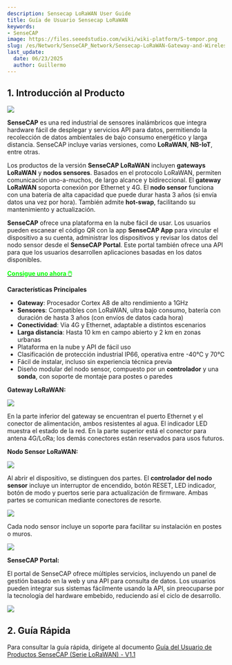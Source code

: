 ```yaml
---
description: Sensecap LoRaWAN User Guide
title: Guía de Usuario Sensecap LoRaWAN
keywords:
- SenseCAP
image: https://files.seeedstudio.com/wiki/wiki-platform/S-tempor.png
slug: /es/Network/SenseCAP_Network/Sensecap-LoRaWAN-Gateway-and-Wireless-Sensor-User-Guide
last_update:
  date: 06/23/2025
  author: Guillermo
---
```



## 1. Introducción al Producto

![](https://files.seeedstudio.com/wiki/Sensecap-LoRaWAN-Gateway-and-Wireless-Sensor-User-Guide/img/1-1.jpg)

**SenseCAP** es una red industrial de sensores inalámbricos que integra hardware fácil de desplegar y servicios API para datos, permitiendo la recolección de datos ambientales de bajo consumo energético y larga distancia. SenseCAP incluye varias versiones, como **LoRaWAN**, **NB-IoT**, entre otras.

Los productos de la versión **SenseCAP LoRaWAN** incluyen **gateways LoRaWAN** y **nodos sensores**. Basados en el protocolo LoRaWAN, permiten comunicación uno-a-muchos, de largo alcance y bidireccional. El **gateway LoRaWAN** soporta conexión por Ethernet y 4G. El **nodo sensor** funciona con una batería de alta capacidad que puede durar hasta 3 años (si envía datos una vez por hora). También admite **hot-swap**, facilitando su mantenimiento y actualización.

**SenseCAP** ofrece una plataforma en la nube fácil de usar. Los usuarios pueden escanear el código QR con la app **SenseCAP App** para vincular el dispositivo a su cuenta, administrar los dispositivos y revisar los datos del nodo sensor desde el **SenseCAP Portal**. Este portal también ofrece una API para que los usuarios desarrollen aplicaciones basadas en los datos disponibles.

<div class="get_one_now_container" style={{textAlign: 'center'}}>
    <a class="get_one_now_item" href="https://www.seeedstudio.com/SenseCAP-c-1339.html" target="_blank">
            <strong><span><font color={'FFFFFF'} size={"4"}> Consigue uno ahora 🖱️</font></span></strong>
    </a>
</div>

**Características Principales**

- **Gateway**: Procesador Cortex A8 de alto rendimiento a 1GHz
- **Sensores**: Compatibles con LoRaWAN, ultra bajo consumo, batería con duración de hasta 3 años (con envíos de datos cada hora)
- **Conectividad**: Vía 4G y Ethernet, adaptable a distintos escenarios
- **Larga distancia**: Hasta 10 km en campo abierto y 2 km en zonas urbanas
- Plataforma en la nube y API de fácil uso
- Clasificación de protección industrial IP66, operativa entre -40℃ y 70℃
- Fácil de instalar, incluso sin experiencia técnica previa
- Diseño modular del nodo sensor, compuesto por un **controlador** y una **sonda**, con soporte de montaje para postes o paredes

**Gateway LoRaWAN:**

![](https://files.seeedstudio.com/wiki/Sensecap-LoRaWAN-Gateway-and-Wireless-Sensor-User-Guide/img/1-2.png)

En la parte inferior del gateway se encuentran el puerto Ethernet y el conector de alimentación, ambos resistentes al agua. El indicador LED muestra el estado de la red. En la parte superior está el conector para antena 4G/LoRa; los demás conectores están reservados para usos futuros.

**Nodo Sensor LoRaWAN:**

![](https://files.seeedstudio.com/wiki/Sensecap-LoRaWAN-Gateway-and-Wireless-Sensor-User-Guide/img/1-3.png)

Al abrir el dispositivo, se distinguen dos partes. El **controlador del nodo sensor** incluye un interruptor de encendido, botón RESET, LED indicador, botón de modo y puertos serie para actualización de firmware. Ambas partes se comunican mediante conectores de resorte.

![](https://files.seeedstudio.com/wiki/Sensecap-LoRaWAN-Gateway-and-Wireless-Sensor-User-Guide/img/1-4.png)

Cada nodo sensor incluye un soporte para facilitar su instalación en postes o muros.

![](https://files.seeedstudio.com/wiki/Sensecap-LoRaWAN-Gateway-and-Wireless-Sensor-User-Guide/img/1-11.jpg)

**SenseCAP Portal:**

El portal de SenseCAP ofrece múltiples servicios, incluyendo un panel de gestión basado en la web y una API para consulta de datos. Los usuarios pueden integrar sus sistemas fácilmente usando la API, sin preocuparse por la tecnología del hardware embebido, reduciendo así el ciclo de desarrollo.

![](https://files.seeedstudio.com/wiki/Sensecap-LoRaWAN-Gateway-and-Wireless-Sensor-User-Guide/img/1-7.png)

## 2. Guía Rápida

Para consultar la guía rápida, dirígete al documento [Guía del Usuario de Productos SenseCAP (Serie LoRaWAN) - V1.1](https://files.seeedstudio.com/wiki/Sensecap-LoRaWAN-Gateway-and-Wireless-Sensor-User-Guide/res/SenseCAP%20Product%20User%20Guide(LoRaWAN%20Series)-V1.1.docx)
